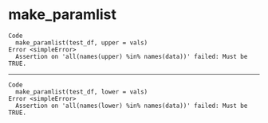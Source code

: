 # make_paramlist

    Code
      make_paramlist(test_df, upper = vals)
    Error <simpleError>
      Assertion on 'all(names(upper) %in% names(data))' failed: Must be TRUE.

---

    Code
      make_paramlist(test_df, lower = vals)
    Error <simpleError>
      Assertion on 'all(names(lower) %in% names(data))' failed: Must be TRUE.

